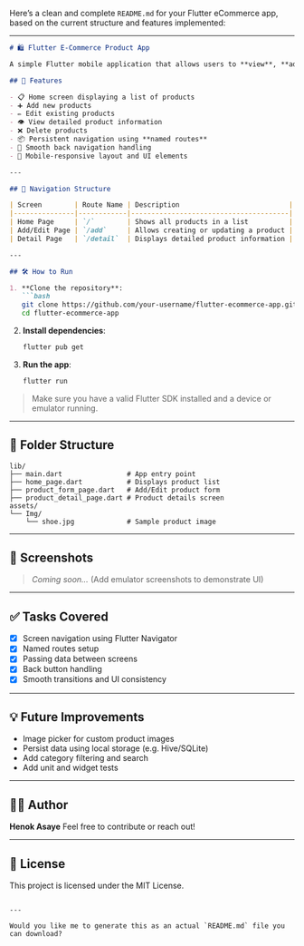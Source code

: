 Here’s a clean and complete `README.md` for your Flutter eCommerce app, based on the current structure and features implemented:

---

````markdown
# 🛍️ Flutter E-Commerce Product App

A simple Flutter mobile application that allows users to **view**, **add**, **edit**, and **delete** products with smooth navigation and clean UI design.

## 📱 Features

- 📋 Home screen displaying a list of products
- ➕ Add new products
- ✏️ Edit existing products
- 👁️ View detailed product information
- ❌ Delete products
- 📦 Persistent navigation using **named routes**
- 🧭 Smooth back navigation handling
- 📱 Mobile-responsive layout and UI elements

---

## 🧭 Navigation Structure

| Screen        | Route Name | Description                           |
|---------------|------------|---------------------------------------|
| Home Page     | `/`        | Shows all products in a list          |
| Add/Edit Page | `/add`     | Allows creating or updating a product |
| Detail Page   | `/detail`  | Displays detailed product information |

---

## 🛠️ How to Run

1. **Clone the repository**:
   ```bash
   git clone https://github.com/your-username/flutter-ecommerce-app.git
   cd flutter-ecommerce-app
````

2. **Install dependencies**:

   ```bash
   flutter pub get
   ```

3. **Run the app**:

   ```bash
   flutter run
   ```

> Make sure you have a valid Flutter SDK installed and a device or emulator running.

---

## 📂 Folder Structure

```
lib/
├── main.dart                # App entry point
├── home_page.dart           # Displays product list
├── product_form_page.dart   # Add/Edit product form
├── product_detail_page.dart # Product details screen
assets/
└── Img/
    └── shoe.jpg             # Sample product image
```

---

## 📸 Screenshots

> *Coming soon…* (Add emulator screenshots to demonstrate UI)

---

## ✅ Tasks Covered

* [x] Screen navigation using Flutter Navigator
* [x] Named routes setup
* [x] Passing data between screens
* [x] Back button handling
* [x] Smooth transitions and UI consistency

---

## 💡 Future Improvements

* Image picker for custom product images
* Persist data using local storage (e.g. Hive/SQLite)
* Add category filtering and search
* Add unit and widget tests

---

## 🧑‍💻 Author

**Henok Asaye**
Feel free to contribute or reach out!

---

## 📜 License

This project is licensed under the MIT License.

```

---

Would you like me to generate this as an actual `README.md` file you can download?
```
